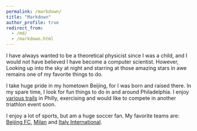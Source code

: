 ```yaml
---
permalink: /markdown/
title: "Markdown"
author_profile: true
redirect_from: 
  - /md/
  - /markdown.html
---
```


I have always wanted to be a theoretical physicist since I was a child, and I would not have believed I have become a computer scientist. However, Looking up into the sky at night and starring at those amazing stars in awe remains one of my favorite things to do.

I take huge pride in my hometown Beijing, for I was born and raised there. In my spare time, I look for fun things to do in and around Philadelphia. I enjoy [various trails](https://www.alltrails.com/parks/us/pennsylvania/fairmount-park) in Philly, exercising and would like to compete in another triathlon event soon. 

I enjoy a lot of sports, but am a huge soccer fan. My favorite teams are: [Beijing FC](http://www.fcguoan.com/en/), [Milan](https://www.acmilan.com/it) and [Italy International](https://www.figc.it/it/home/). 
